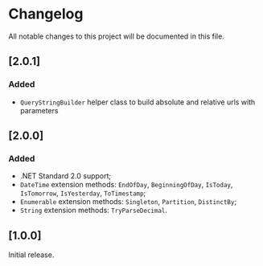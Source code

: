 
# Changelog

All notable changes to this project will be documented in this file.

## [2.0.1]

### Added
- `QueryStringBuilder` helper class to build absolute and relative urls with parameters

## [2.0.0]

### Added
- .NET Standard 2.0 support;
- `DateTime` extension methods: `EndOfDay`, `BeginningOfDay`, `IsToday`, `IsTomorrow`, `IsYesterday`, `ToTimestamp`;
- `Enumerable` extension methods: `Singleton`, `Partition`, `DistinctBy`;
- `String` extension methods: `TryParseDecimal`. 

## [1.0.0]

Initial release.